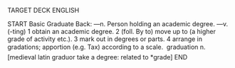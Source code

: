 TARGET DECK
ENGLISH

START
Basic
Graduate
Back: —n. Person holding an academic degree. —v. (-ting) 1 obtain an academic degree. 2 (foll. By to) move up to (a higher grade of activity etc.). 3 mark out in degrees or parts. 4 arrange in gradations; apportion (e.g. Tax) according to a scale.  graduation n. [medieval latin graduor take a degree: related to *grade]
END
